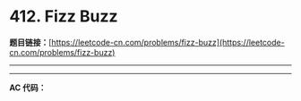 # 412. Fizz Buzz

**题目链接：**[https://leetcode-cn.com/problems/fizz-buzz](https://leetcode-cn.com/problems/fizz-buzz)

---

<Cards card="leetcode_412_fizz-buzz"></Cards>

---

**AC 代码：**

```java

```